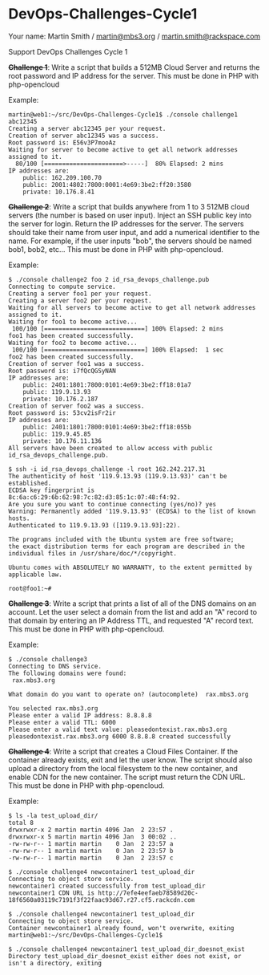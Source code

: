 DevOps-Challenges-Cycle1
========================

Your name: Martin Smith / martin@mbs3.org / martin.smith@rackspace.com

Support DevOps Challenges Cycle 1

~~__Challenge 1__~~: Write a script that builds a 512MB Cloud Server and returns the root password and IP address for the server. This must be done in PHP with php-opencloud 

Example:
```
martin@web1:~/src/DevOps-Challenges-Cycle1$ ./console challenge1 abc12345
Creating a server abc12345 per your request.
Creation of server abc12345 was a success.
Root password is: E56v3P7mooAz
Waiting for server to become active to get all network addresses assigned to it.
  80/100 [======================>-----]  80% Elapsed: 2 mins 
IP addresses are:
	public: 162.209.100.70
	public: 2001:4802:7800:0001:4e69:3be2:ff20:3580
	private: 10.176.8.41
```

~~__Challenge 2__~~: Write a script that builds anywhere from 1 to 3 512MB cloud servers (the number is based on user input). Inject an SSH public key into the server for login. Return the IP addresses for the server. The servers should take their name from user input, and add a numerical identifier to the name. For example, if the user inputs "bob", the servers should be named bob1, bob2, etc... This must be done in PHP with php-opencloud. 

Example:
```
$ ./console challenge2 foo 2 id_rsa_devops_challenge.pub 
Connecting to compute service.
Creating a server foo1 per your request.
Creating a server foo2 per your request.
Waiting for all servers to become active to get all network addresses assigned to it.
Waiting for foo1 to become active...
 100/100 [============================] 100% Elapsed: 2 mins 
foo1 has been created successfully.
Waiting for foo2 to become active...
 100/100 [============================] 100% Elapsed:  1 sec
foo2 has been created successfully.
Creation of server foo1 was a success.
Root password is: i7fQcQGSyNAN
IP addresses are:
	public: 2401:1801:7800:0101:4e69:3be2:ff18:01a7
	public: 119.9.13.93
	private: 10.176.2.187
Creation of server foo2 was a success.
Root password is: 53cv2isFr2ir
IP addresses are:
	public: 2401:1801:7800:0101:4e69:3be2:ff18:055b
	public: 119.9.45.85
	private: 10.176.11.136
All servers have been created to allow access with public id_rsa_devops_challenge.pub.

$ ssh -i id_rsa_devops_challenge -l root 162.242.217.31
The authenticity of host '119.9.13.93 (119.9.13.93)' can't be established.
ECDSA key fingerprint is 8c:6a:c6:29:6b:62:98:7c:82:d3:85:1c:07:48:f4:92.
Are you sure you want to continue connecting (yes/no)? yes
Warning: Permanently added '119.9.13.93' (ECDSA) to the list of known hosts.
Authenticated to 119.9.13.93 ([119.9.13.93]:22).

The programs included with the Ubuntu system are free software;
the exact distribution terms for each program are described in the
individual files in /usr/share/doc/*/copyright.

Ubuntu comes with ABSOLUTELY NO WARRANTY, to the extent permitted by
applicable law.

root@foo1:~#

```

~~__Challenge 3__~~: Write a script that prints a list of all of the DNS domains on an account. Let the user select a domain from the list and add an "A" record to that domain by entering an IP Address TTL, and requested "A" record text. This must be done in PHP with php-opencloud. 

Example:
```
$ ./console challenge3  
Connecting to DNS service.
The following domains were found:
 rax.mbs3.org

What domain do you want to operate on? (autocomplete)  rax.mbs3.org

You selected rax.mbs3.org
Please enter a valid IP address: 8.8.8.8
Please enter a valid TTL: 6000
Please enter a valid text value: pleasedontexist.rax.mbs3.org
pleasedontexist.rax.mbs3.org 6000 8.8.8.8 created successfully
```

~~__Challenge 4__~~: Write a script that creates a Cloud Files Container. If the container already exists, exit and let the user know. The script should also upload a directory from the local filesystem to the new container, and enable CDN for the new container. The script must return the CDN URL. This must be done in PHP with php-opencloud. 

Example:
```
$ ls -la test_upload_dir/
total 8
drwxrwxr-x 2 martin martin 4096 Jan  2 23:57 .
drwxrwxr-x 5 martin martin 4096 Jan  3 00:02 ..
-rw-rw-r-- 1 martin martin    0 Jan  2 23:57 a
-rw-rw-r-- 1 martin martin    0 Jan  2 23:57 b
-rw-rw-r-- 1 martin martin    0 Jan  2 23:57 c

$ ./console challenge4 newcontainer1 test_upload_dir
Connecting to object store service.
newcontainer1 created successfully from test_upload_dir
newcontainer1 CDN URL is http://7efe4eefaeb78589d20c-18f6560a03119c7191f3f22faac93d67.r27.cf5.rackcdn.com

$ ./console challenge4 newcontainer1 test_upload_dir
Connecting to object store service.
Container newcontainer1 already found, won't overwrite, exiting
martin@web1:~/src/DevOps-Challenges-Cycle1$ 

$ ./console challenge4 newcontainer1 test_upload_dir_doesnot_exist
Directory test_upload_dir_doesnot_exist either does not exist, or isn't a directory, exiting
```
